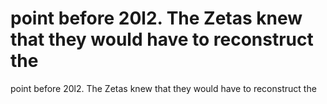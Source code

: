 # point before 20l2. The Zetas knew that they would have to reconstruct the

point before 20l2. The Zetas knew that they would have to reconstruct the